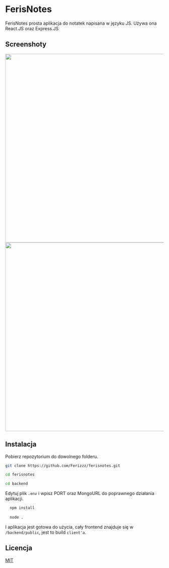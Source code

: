 # FerisNotes

FerisNotes prosta aplikacja do notatek napisana w języku JS. Używa ona React.JS oraz Express.JS

## Screenshoty

<img src="https://github.com/Ferizzz/ferisnotes/blob/main/screenshots/computer.png" height="600px">
<img src="https://github.com/Ferizzz/ferisnotes/blob/main/screenshots/phone.jpg" height="600px">


## Instalacja

Pobierz repozytorium do dowolnego folderu.

```bash
git clone https://github.com/Ferizzz/ferisnotes.git

cd ferisnotes

cd backend
```

Edytuj plik `.env` i wpisz PORT oraz MongoURL do poprawnego działania aplikacji.

```bash
  npm install
  
  node .
```

I aplikacja jest gotowa do użycia, cały frontend znajduje się w `/backend/public`, jest to build `client'a`.

## Licencja
[MIT](https://choosealicense.com/licenses/mit/)
